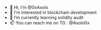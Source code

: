- 👋 Hi, I’m @0xAxolo
- 👀 I'm interested in blockchain development
- 🌱 I’m currently learning solidity audit
- 📫 You can reach me on TG : @Axolo0x
